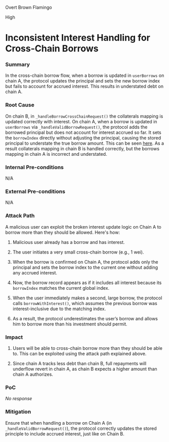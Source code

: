 Overt Brown Flamingo

High

# Inconsistent Interest Handling for Cross-Chain Borrows

### Summary

In the cross-chain borrow flow, when a borrow is updated in `userBorrows` on chain A, the protocol updates the principal and sets the new borrow index but fails to account for accrued interest. This results in understated debt on chain A.

### Root Cause

On chain B, in  `_handleBorrowCrossChainRequest()` the collaterals mapping is updated correctly with interest. On chain A, when a borrow is updated in `userBorrows` via `_handleValidBorrowRequest()`, the protocol adds the borrowed principal but does not account for interest accrued so far. It sets the `borrowIndex` directly without adjusting the principal, causing the stored principal to understate the true borrow amount. This can be seen [here](https://github.com/sherlock-audit/2025-05-lend-audit-contest/blob/main/Lend-V2/src/LayerZero/CrossChainRouter.sol#L711). As a result collaterals mapping in chain B is handled correctly, but the borrows mapping in chain A is incorrect and understated.

### Internal Pre-conditions

N/A

### External Pre-conditions

N/A

### Attack Path

A malicious user can exploit the broken interest update logic on Chain A to borrow more than they should be allowed. Here's how:

1. Malicious user already has a borrow and has interest.

2. The user initiates a very small cross-chain borrow (e.g., 1 wei).

3. When the borrow is confirmed on Chain A, the protocol adds only the principal and sets the borrow index to the current one without adding any accrued interest.

4. Now, the borrow record appears as if it includes all interest because its `borrowIndex` matches the current global index.

5. When the user immediately makes a second, large borrow, the protocol calls `borrowWithInterest()`, which assumes the previous borrow was interest-inclusive due to the matching index.

6. As a result, the protocol underestimates the user’s borrow and allows him to borrow more than his investment should permit.

### Impact

1. Users will be able to cross-chain borrow more than they should be able to. This can be exploited using the attack path explained above.

2. Since chain A tracks less debt than chain B, full repayments will underflow revert in chain A, as chain B expects a higher amount than chain A authorizes.

### PoC

_No response_

### Mitigation

Ensure that when handling a borrow on Chain A (in `_handleValidBorrowRequest()`), the protocol correctly updates the stored principle to include accrued interest, just like on Chain B. 